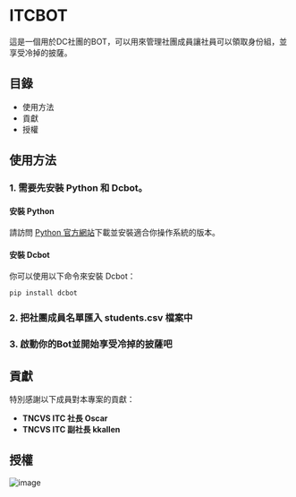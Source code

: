 # ITCBOT

這是一個用於DC社團的BOT，可以用來管理社團成員讓社員可以領取身份組，並享受冷掉的披薩。

## 目錄

- 使用方法
- 貢獻
- 授權

## 使用方法

### 1. 需要先安裝 Python 和 Dcbot。

#### 安裝 Python

請訪問 [Python 官方網站](https://www.python.org/)下載並安裝適合你操作系統的版本。

#### 安裝 Dcbot

你可以使用以下命令來安裝 Dcbot：

```bash
pip install dcbot
```

### 2. 把社團成員名單匯入 **students.csv** 檔案中

### 3. 啟動你的Bot並開始享受冷掉的披薩吧

## 貢獻

特別感謝以下成員對本專案的貢獻：

- **TNCVS ITC 社長 Oscar**
- **TNCVS ITC 副社長 kkallen**

## 授權

![image](https://github.com/user-attachments/assets/1f84bf69-5f7f-4c60-ab54-8d0afb8e97b0)
